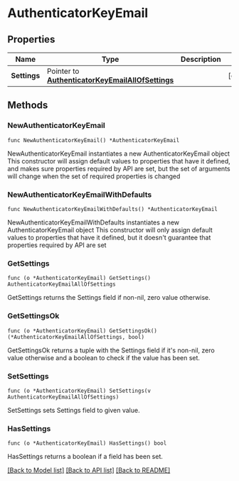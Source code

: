 # AuthenticatorKeyEmail

## Properties

Name | Type | Description | Notes
------------ | ------------- | ------------- | -------------
**Settings** | Pointer to [**AuthenticatorKeyEmailAllOfSettings**](AuthenticatorKeyEmailAllOfSettings.md) |  | [optional] 

## Methods

### NewAuthenticatorKeyEmail

`func NewAuthenticatorKeyEmail() *AuthenticatorKeyEmail`

NewAuthenticatorKeyEmail instantiates a new AuthenticatorKeyEmail object
This constructor will assign default values to properties that have it defined,
and makes sure properties required by API are set, but the set of arguments
will change when the set of required properties is changed

### NewAuthenticatorKeyEmailWithDefaults

`func NewAuthenticatorKeyEmailWithDefaults() *AuthenticatorKeyEmail`

NewAuthenticatorKeyEmailWithDefaults instantiates a new AuthenticatorKeyEmail object
This constructor will only assign default values to properties that have it defined,
but it doesn't guarantee that properties required by API are set

### GetSettings

`func (o *AuthenticatorKeyEmail) GetSettings() AuthenticatorKeyEmailAllOfSettings`

GetSettings returns the Settings field if non-nil, zero value otherwise.

### GetSettingsOk

`func (o *AuthenticatorKeyEmail) GetSettingsOk() (*AuthenticatorKeyEmailAllOfSettings, bool)`

GetSettingsOk returns a tuple with the Settings field if it's non-nil, zero value otherwise
and a boolean to check if the value has been set.

### SetSettings

`func (o *AuthenticatorKeyEmail) SetSettings(v AuthenticatorKeyEmailAllOfSettings)`

SetSettings sets Settings field to given value.

### HasSettings

`func (o *AuthenticatorKeyEmail) HasSettings() bool`

HasSettings returns a boolean if a field has been set.


[[Back to Model list]](../README.md#documentation-for-models) [[Back to API list]](../README.md#documentation-for-api-endpoints) [[Back to README]](../README.md)


